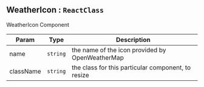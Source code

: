 <a name="module_WeatherIcon"></a>

## WeatherIcon : <code>ReactClass</code>
WeatherIcon Component


| Param | Type | Description |
| --- | --- | --- |
| name | <code>string</code> | the name of the icon provided by OpenWeatherMap |
| className | <code>string</code> | the class for this particular component, to resize |

